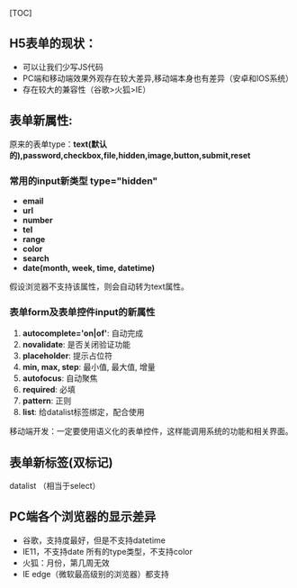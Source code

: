 [TOC]

## H5表单的现状：
+ 可以让我们少写JS代码
+ PC端和移动端效果外观存在较大差异,移动端本身也有差异（安卓和IOS系统）
+ 存在较大的兼容性（谷歌>火狐>IE）

## 表单新属性:
原来的表单type：**text(默认的),password,checkbox,file,hidden,image,button,submit,reset**

### 常用的input新类型  type="hidden"
+ **email**
+ **url**
+ **number**
+ **tel**
+ **range**
+ **color**
+ **search**
+ **date(month, week, time, datetime)**

假设浏览器不支持该属性，则会自动转为text属性。

### 表单form及表单控件input的新属性
1. **autocomplete='on|of'**: 自动完成
2. **novalidate**: 是否关闭验证功能
3. **placeholder**: 提示占位符
4. **min, max, step**: 最小值, 最大值, 增量
5. **autofocus**: 自动聚焦
6. **required**: 必填
7. **pattern**: 正则
8. **list**: 给datalist标签绑定，配合使用

移动端开发：一定要使用语义化的表单控件，这样能调用系统的功能和相关界面。

## 表单新标签(双标记)
datalist （相当于select）

## PC端各个浏览器的显示差异
+ 谷歌，支持度最好，但是不支持datetime
+ IE11，不支持date 所有的type类型，不支持color
+ 火狐：月份，第几周无效
+ IE edge（微软最高级别的浏览器）都支持
